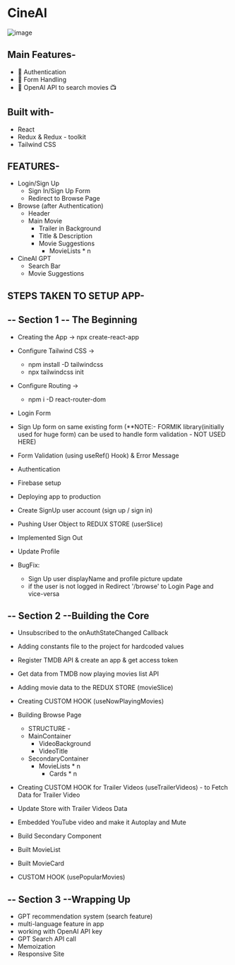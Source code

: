 # CineAI

![image](https://github.com/user-attachments/assets/26c7df69-caf6-45a0-b7c8-27b4e164e17f)

## Main Features-

- 🔗 Authentication
- 📜 Form Handling
- 🚀 OpenAI API to search movies 📺

## Built with-

- React
- Redux & Redux - toolkit
- Tailwind CSS

## FEATURES-

- Login/Sign Up
  - Sign In/Sign Up Form
  - Redirect to Browse Page
- Browse (after Authentication)
  - Header
  - Main Movie
    - Trailer in Background
    - Title & Description
    - Movie Suggestions
      - MovieLists \* n
- CineAI GPT
  - Search Bar
  - Movie Suggestions

## STEPS TAKEN TO SETUP APP-

## -- Section 1 -- The Beginning

- Creating the App -> npx create-react-app <folder-name>
- Configure Tailwind CSS ->

  - npm install -D tailwindcss
  - npx tailwindcss init

- Configure Routing ->

  - npm i -D react-router-dom

- Login Form
- Sign Up form on same existing form
  (\*\*NOTE:- FORMIK library(initially used for huge form) can be used to handle form validation - NOT USED HERE)
- Form Validation (using useRef() Hook) & Error Message
- Authentication
- Firebase setup
- Deploying app to production
- Create SignUp user account (sign up / sign in)
- Pushing User Object to REDUX STORE (userSlice)
- Implemented Sign Out
- Update Profile
- BugFix:

  - Sign Up user displayName and profile picture update
  - if the user is not logged in Redirect '/browse' to Login Page and vice-versa

## -- Section 2 --Building the Core

- Unsubscribed to the onAuthStateChanged Callback
- Adding constants file to the project for hardcoded values
- Register TMDB API & create an app & get access token
- Get data from TMDB now playing movies list API
- Adding movie data to the REDUX STORE (movieSlice)
- Creating CUSTOM HOOK (useNowPlayingMovies)
- Building Browse Page

  - STRUCTURE -
  - MainContainer
    - VideoBackground
    - VideoTitle
  - SecondaryContainer
    - MovieLists \* n
      - Cards \* n

- Creating CUSTOM HOOK for Trailer Videos (useTrailerVideos) - to Fetch Data for Trailer Video
- Update Store with Trailer Videos Data
- Embedded YouTube video and make it Autoplay and Mute
- Build Secondary Component
- Built MovieList
- Built MovieCard
- CUSTOM HOOK (usePopularMovies)

## -- Section 3 --Wrapping Up

- GPT recommendation system (search feature)
- multi-language feature in app
- working with OpenAI API key
- GPT Search API call
- Memoization
- Responsive Site
